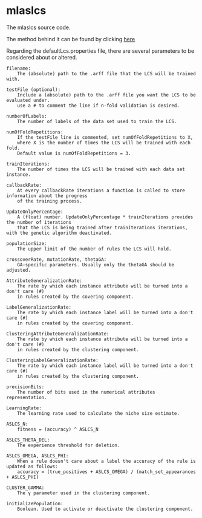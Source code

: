 mlaslcs
=======

The mlaslcs source code.

The method behind it can be found by clicking [here](https://github.com/li9i/auth_thesis/blob/master/README.md)

Regarding the defaultLcs.properties file, 
there are several parameters to be considered about or altered.


	filename: 
		The (absolute) path to the .arff file that the LCS will be trained with.
	
	testFile (optional): 
		Include a (absolute) path to the .arff file you want the LCS to be evaluated under.
		use a # to comment the line if n-fold validation is desired.
						 
	numberOfLabels: 
		The number of labels of the data set used to train the LCS. 
	
	numOfFoldRepetitions:
		If the testFile line is commented, set numOfFoldRepetitions to X, 
		where X is the number of times the LCS will be trained with each fold.
		Default value is numOfFoldRepetitions = 3.
		
	trainIterations:
		The number of times the LCS will be trained with each data set instance.
		
	callbackRate:
		At every callbackRate iterations a function is called to store information about the progress 
		of the training process.
		
	UpdateOnlyPercentage:
		A (float) number. UpdateOnlyPercentage * trainIterations provides the number of iterations 
		that the LCS is being trained after trainIterations iterations, with the genetic algorithm deactivated.
		
	populationSize:
		The upper limit of the number of rules the LCS will hold.
		
	crossoverRate, mutationRate, thetaGA: 
		GA-specific parameters. Usually only the thetaGA should be adjusted.
		
	AttributeGeneralizationRate:
		The rate by which each instance attribute will be turned into a don't care (#)
		in rules created by the covering component.
	
	LabelGeneralizationRate:
		The rate by which each instance label will be turned into a don't care (#) 
		in rules created by the covering component.
		
	ClusteringAttributeGeneralizationRate:
		The rate by which each instance attribute will be turned into a don't care (#)
		in rules created by the clustering component.
		
	ClusteringLabelGeneralizationRate:
		The rate by which each instance label will be turned into a don't care (#) 
		in rules created by the clustering component.
		
	precisionBits:
		The number of bits used in the numerical attributes representation.
		
	LearningRate:
		The learning rate used to calculate the niche size estimate.
	
	ASLCS_N:
		fitness = (accuracy) ^ ASLCS_N
		
	ASLCS_THETA_DEL:
		The experience threshold for deletion.
	
	ASLCS_OMEGA, ASLCS_PHI:
		When a rule doesn't care about a label the accuracy of the rule is updated as follows:
		accuracy = (true_positives + ASLCS_OMEGA) / (match_set_appearances + ASLCS_PHI)
	
	CLUSTER_GAMMA:
		The γ parameter used in the clustering component.
		
	initializePopulation:
		Boolean. Used to activate or deactivate the clustering component.
		
	
	
